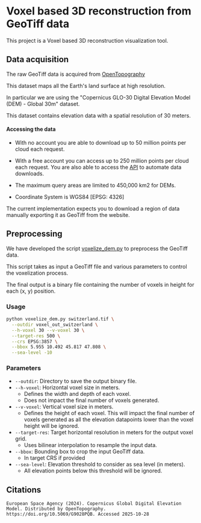 # Voxel based 3D reconstruction from GeoTiff data

This project is a Voxel based 3D reconstruction visualization tool.

## Data acquisition

The raw GeoTiff data is acquired from [OpenTopography](https://portal.opentopography.org/raster?opentopoID=OTSDEM.032021.4326.3)

This dataset maps all the Earth's land surface at high resolution.

In particular we are using the "Copernicus GLO-30 Digital Elevation Model (DEM) - Global 30m" dataset.

This dataset contains elevation data with a spatial resolution of 30 meters.

#### Accessing the data

- With no account you are able to download up to 50 million points per cloud each request.

- With a free account you can access up to 250 million points per cloud each request. You are also able to access the [API](https://portal.opentopography.org/apidocs/#/Public/getGlobalDem) to automate data downloads.

- The maximum query areas are limited to 450,000 km2 for DEMs.

- Coordinate System is WGS84 [EPSG: 4326]

The current implementation expects you to download a region of data manually exporting it as GeoTiff from the website.

## Preprocessing

We have developed the script [voxelize_dem.py](voxelize_dem.py) to preprocess the GeoTiff data.

This script takes as input a GeoTiff file and various parameters to control the voxelization process.

The final output is a binary file containing the number of voxels in height for each (x, y) position.

### Usage

```bash
python voxelize_dem.py switzerland.tif \
  --outdir voxel_out_switzerland \
  --h-voxel 30 --v-voxel 30 \
  --target-res 500 \
  --crs EPSG:3857 \
  --bbox 5.955 10.492 45.817 47.808 \
  --sea-level -10
```

### Parameters

- `--outdir`: Directory to save the output binary file.
- `--h-voxel`: Horizontal voxel size in meters.
  - Defines the width and depth of each voxel.
  - Does not impact the final number of voxels generated.
- `--v-voxel`: Vertical voxel size in meters.
  - Defines the height of each voxel. This will impact the final number of voxels generated as all the elevation datapoints lower than the voxel height will be ignored.
- `--target-res`: Target horizontal resolution in meters for the output voxel grid.
  - Uses bilinear interpolation to resample the input data.
- `--bbox`: Bounding box to crop the input GeoTiff data.
  - In target CRS if provided
- `--sea-level`: Elevation threshold to consider as sea level (in meters).
  - All elevation points below this threshold will be ignored.

## Citations

```
European Space Agency (2024). Copernicus Global Digital Elevation Model. Distributed by OpenTopography. https://doi.org/10.5069/G9028PQB. Accessed 2025-10-28
```
